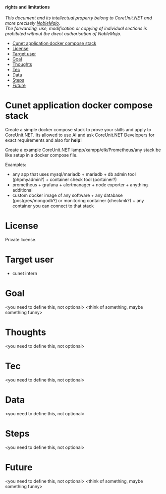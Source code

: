 #### **rights and limitations**  
*This document and its intellectual property belong to CoreUnit.NET and more precisely [NobleMajo](https://github.com/noblemajo).*  
*The forwarding, use, modification or copying of individual sections is prohibited without the direct authorisation of NobleMajo.*

- [Cunet application docker compose stack](#cunet-application-docker-compose-stack)
- [License](#license)
- [Target user](#target-user)
- [Goal](#goal)
- [Thoughts](#thoughts)
- [Tec](#tec)
- [Data](#data)
- [Steps](#steps)
- [Future](#future)


# Cunet application docker compose stack
Create a simple docker compose stack to prove your skills and apply to CoreUnit.NET.
Its allowed to use AI and ask CoreUnit.NET Developers for exact requirements and also for **help**!

Create a example CoreUnit.NET lampp/xampp/elk/Prometheus/any stack be like setup in a docker compose file.

Examples: 
- any app that uses mysql/mariadb + mariadb + db admin tool (phpmyadmin?) + container check tool (portainer?)
- prometheus + grafana + alertmanager + node exporter + anything additional
- custom docker image of any software + any database (postgres/mongodb?) or monitoring container (checkmk?)  + any container you can connect to that stack

# License
Private license.

# Target user
- cunet intern

# Goal
<you need to define this, not optional>
<think of something, maybe something funny>

# Thoughts
<you need to define this, not optional>

# Tec
<you need to define this, not optional>

# Data
<you need to define this, not optional>

# Steps
<you need to define this, not optional>

# Future
<you need to define this, not optional>
<think of something, maybe something funny>